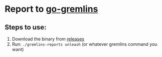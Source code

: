# Report to [go-gremlins](https://github.com/go-gremlins/gremlins)

## Steps to use:
1. Download the binary from [releases](https://github.com/pablotrianda/gremlins-report/releases/latest)
2. Run: `./gremlins-reports unleash` (or whatever gremlins command you want)

